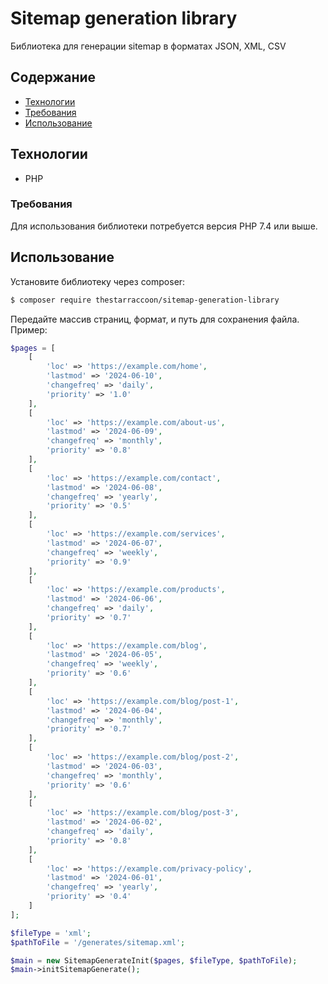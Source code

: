 # Sitemap generation library
Библиотека для генерации sitemap в форматах JSON, XML, CSV

## Содержание
- [Технологии](#технологии)
- [Требования](#требования)
- [Использование](#использование)

## Технологии
- PHP

### Требования
Для использования библиотеки потребуется версия PHP 7.4 или выше.

## Использование
Установите библиотеку через composer:
```sh
$ composer require thestarraccoon/sitemap-generation-library
```

Передайте массив страниц, формат, и путь для сохранения файла.
Пример:
```php
$pages = [
    [
        'loc' => 'https://example.com/home',
        'lastmod' => '2024-06-10',
        'changefreq' => 'daily',
        'priority' => '1.0'
    ],
    [
        'loc' => 'https://example.com/about-us',
        'lastmod' => '2024-06-09',
        'changefreq' => 'monthly',
        'priority' => '0.8'
    ],
    [
        'loc' => 'https://example.com/contact',
        'lastmod' => '2024-06-08',
        'changefreq' => 'yearly',
        'priority' => '0.5'
    ],
    [
        'loc' => 'https://example.com/services',
        'lastmod' => '2024-06-07',
        'changefreq' => 'weekly',
        'priority' => '0.9'
    ],
    [
        'loc' => 'https://example.com/products',
        'lastmod' => '2024-06-06',
        'changefreq' => 'daily',
        'priority' => '0.7'
    ],
    [
        'loc' => 'https://example.com/blog',
        'lastmod' => '2024-06-05',
        'changefreq' => 'weekly',
        'priority' => '0.6'
    ],
    [
        'loc' => 'https://example.com/blog/post-1',
        'lastmod' => '2024-06-04',
        'changefreq' => 'monthly',
        'priority' => '0.7'
    ],
    [
        'loc' => 'https://example.com/blog/post-2',
        'lastmod' => '2024-06-03',
        'changefreq' => 'monthly',
        'priority' => '0.6'
    ],
    [
        'loc' => 'https://example.com/blog/post-3',
        'lastmod' => '2024-06-02',
        'changefreq' => 'daily',
        'priority' => '0.8'
    ],
    [
        'loc' => 'https://example.com/privacy-policy',
        'lastmod' => '2024-06-01',
        'changefreq' => 'yearly',
        'priority' => '0.4'
    ]
];

$fileType = 'xml';
$pathToFile = '/generates/sitemap.xml';

$main = new SitemapGenerateInit($pages, $fileType, $pathToFile);
$main->initSitemapGenerate();
```
